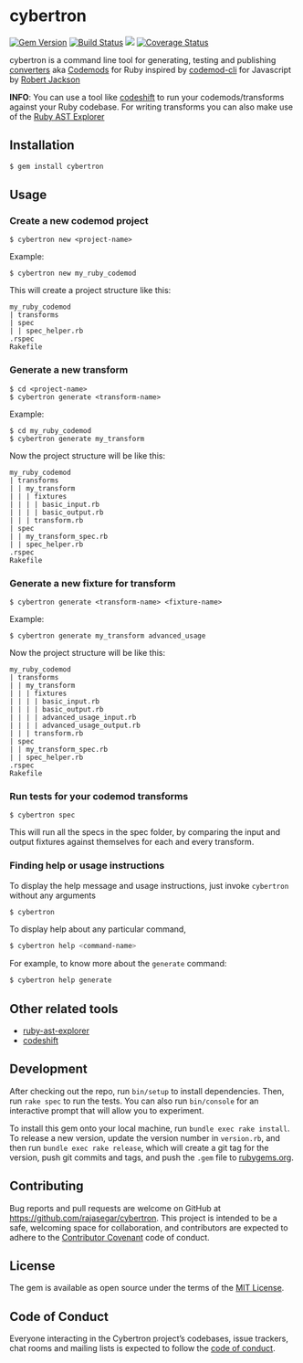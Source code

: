 # cybertron

[![Gem Version](https://badge.fury.io/rb/cybertron.svg)](https://badge.fury.io/rb/cybertron)
[![Build Status](https://travis-ci.org/rajasegar/cybertron.svg?branch=master)](https://travis-ci.org/rajasegar/cybertron) 
![](https://ruby-gem-downloads-badge.herokuapp.com/cybertron?type=total&style=plastic&color=brightgreen&total_label=)
[![Coverage Status](https://coveralls.io/repos/github/rajasegar/cybertron/badge.svg?branch=master)](https://coveralls.io/github/rajasegar/cybertron?branch=master)


cybertron is a command line tool for generating, testing and publishing 
[converters](https://github.com/rajasegar/awesome-ruby-ast#converters) aka 
[Codemods](https://github.com/facebook/codemod) for Ruby inspired by [codemod-cli](https://github.com/rwjblue/codemod-cli) for Javascript by [Robert Jackson](https://github.com/rwjblue)

**INFO**:
You can use a tool like [codeshift](https://github.com/rajasegar/codeshift) to run your codemods/transforms against your Ruby codebase.
For writing transforms you can also make use of the [Ruby AST Explorer](https://ruby-ast-explorer.herokuapp.com/)

## Installation

```sh
$ gem install cybertron
```

## Usage

### Create a new codemod project
```
$ cybertron new <project-name>
```
Example:

```
$ cybertron new my_ruby_codemod
```
This will create a project structure like this:
```
my_ruby_codemod
| transforms
| spec
| | spec_helper.rb
.rspec
Rakefile
```

### Generate a new transform
```
$ cd <project-name>
$ cybertron generate <transform-name>
```

Example:
```
$ cd my_ruby_codemod
$ cybertron generate my_transform
```

Now the project structure will be like this:
```
my_ruby_codemod
| transforms
| | my_transform
| | | fixtures
| | | | basic_input.rb
| | | | basic_output.rb
| | | transform.rb
| spec
| | my_transform_spec.rb
| | spec_helper.rb
.rspec
Rakefile
```
### Generate a new fixture for transform
```
$ cybertron generate <transform-name> <fixture-name>
```
Example:

```
$ cybertron generate my_transform advanced_usage
```

Now the project structure will be like this:
```
my_ruby_codemod
| transforms
| | my_transform
| | | fixtures
| | | | basic_input.rb
| | | | basic_output.rb
| | | | advanced_usage_input.rb
| | | | advanced_usage_output.rb
| | | transform.rb
| spec
| | my_transform_spec.rb
| | spec_helper.rb
.rspec
Rakefile
```
### Run tests for your codemod transforms
```
$ cybertron spec
```
This will run all the specs in the spec folder, by comparing the input and output
fixtures against themselves for each and every transform.

### Finding help or usage instructions
To display the help message and usage instructions, just invoke `cybertron` 
without any arguments

```sh
$ cybertron
```

To display help about any particular command,
```sh
$ cybertron help <command-name>
```

For example, to know more about the `generate` command:
```sh
$ cybertron help generate
```

## Other related tools
- [ruby-ast-explorer](https://github.com/rajasegar/ruby-ast-explorer)
- [codeshift](https://github.com/rajasegar/codeshift)

## Development

After checking out the repo, run `bin/setup` to install dependencies. Then, run `rake spec` to run the tests. You can also run `bin/console` for an interactive prompt that will allow you to experiment.

To install this gem onto your local machine, run `bundle exec rake install`. To release a new version, update the version number in `version.rb`, and then run `bundle exec rake release`, which will create a git tag for the version, push git commits and tags, and push the `.gem` file to [rubygems.org](https://rubygems.org).

## Contributing

Bug reports and pull requests are welcome on GitHub at https://github.com/rajasegar/cybertron. This project is intended to be a safe, welcoming space for collaboration, and contributors are expected to adhere to the [Contributor Covenant](http://contributor-covenant.org) code of conduct.

## License

The gem is available as open source under the terms of the [MIT License](https://opensource.org/licenses/MIT).

## Code of Conduct

Everyone interacting in the Cybertron project’s codebases, issue trackers, chat rooms and mailing lists is expected to follow the [code of conduct](https://github.com/[USERNAME]/cybertron/blob/master/CODE_OF_CONDUCT.md).
